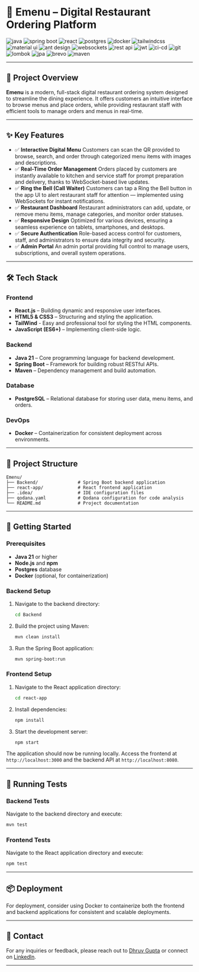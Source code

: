 # 🧾 Emenu – Digital Restaurant Ordering Platform

<p> 
    <img src="https://img.shields.io/badge/Java-ED8B00?style=for-the-badge&logo=java&logoColor=white" alt="java"/> 
    <img src="https://img.shields.io/badge/SpringBoot-6DB33F?style=for-the-badge&logo=springboot&logoColor=white" alt="spring boot"/>
    <img src="https://img.shields.io/badge/React-20232A?style=for-the-badge&logo=react&logoColor=61DAFB" alt="react"/> 
    <img src="https://img.shields.io/badge/PostgreSQL-316192?style=for-the-badge&logo=postgresql&logoColor=white" alt="postgres"/>
    <img src="https://img.shields.io/badge/Docker-2496ED?style=for-the-badge&logo=docker&logoColor=white" alt="docker"/>
    <img src="https://img.shields.io/badge/TailwindCSS-06B6D4?style=for-the-badge&logo=tailwindcss&logoColor=white" alt="tailwindcss"/> 
    <img src="https://img.shields.io/badge/Material%20UI-007FFF?style=for-the-badge&logo=mui&logoColor=white" alt="material ui"/> 
    <img src="https://img.shields.io/badge/Ant%20Design-0170FE?style=for-the-badge&logo=antdesign&logoColor=white " alt="ant design"/> 
    <img src="https://img.shields.io/badge/WebSockets-0078D4?style=for-the-badge&logo=websocket&logoColor=white" alt="websockets"/> 
    <img src="https://img.shields.io/badge/REST%20API-02569B?style=for-the-badge&logo=api&logoColor=white" alt="rest api"/> 
    <img src="https://img.shields.io/badge/JWT-000000?style=for-the-badge&logo=jsonwebtokens&logoColor=white" alt="jwt"/> 
    <img src="https://img.shields.io/badge/CICD-005571?style=for-the-badge&logo=githubactions&logoColor=white" alt="ci-cd"/> 
    <img src="https://img.shields.io/badge/Git-F05032?style=for-the-badge&logo=git&logoColor=white" alt="git"/> 
    <img src="https://img.shields.io/badge/Lombok-4B8BBE?style=for-the-badge&logo=java&logoColor=white" alt="lombok"/> 
    <img src="https://img.shields.io/badge/Spring%20Data%20JPA-59666C?style=for-the-badge&logo=hibernate&logoColor=white" alt="jpa"/>
    <img src="https://img.shields.io/badge/Brevo%20(Sendinblue)-0078D4?style=for-the-badge&logo=sendinblue&logoColor=white" alt="brevo"/> 
    <img src="https://img.shields.io/badge/Maven-C71A36?style=for-the-badge&logo=apachemaven&logoColor=white" alt="maven"/> 
</p>

---

## 🚀 Project Overview

**Emenu** is a modern, full-stack digital restaurant ordering system designed to streamline the dining experience. It offers customers an intuitive interface to browse menus and place orders, while providing restaurant staff with efficient tools to manage orders and menus in real-time.

---

## ✨ Key Features

* ✅ **Interactive Digital Menu**
  Customers can scan the QR provided to browse, search, and order through categorized menu items with images and descriptions.
* ✅ **Real-Time Order Management**
  Orders placed by customers are instantly available to kitchen and service staff for prompt preparation and delivery, thanks to WebSocket-based live updates.
* ✅ **Ring the Bell (Call Waiter)**
  Customers can tap a Ring the Bell button in the app UI to alert restaurant staff for attention — implemented using WebSockets for instant notifications.
* ✅ **Restaurant Dashboard**
  Restaurant administrators can add, update, or remove menu items, manage categories, and monitor order statuses.
* ✅ **Responsive Design**
  Optimized for various devices, ensuring a seamless experience on tablets, smartphones, and desktops.
* ✅ **Secure Authentication**
  Role-based access control for customers, staff, and administrators to ensure data integrity and security.
* ✅ **Admin Portal**
  An admin portal providing full control to manage users, subscriptions, and overall system operations.

---

## 🛠️ Tech Stack

### Frontend

* **React.js** – Building dynamic and responsive user interfaces.
* **HTML5 & CSS3** – Structuring and styling the application.
* **TailWind** - Easy and professional tool for styling the HTML components.
* **JavaScript (ES6+)** – Implementing client-side logic.

### Backend

* **Java 21** – Core programming language for backend development.
* **Spring Boot** – Framework for building robust RESTful APIs.
* **Maven** – Dependency management and build automation.

### Database

* **PostgreSQL** – Relational database for storing user data, menu items, and orders.

### DevOps

* **Docker** – Containerization for consistent deployment across environments.

---

## 📁 Project Structure

```
Emenu/
├── Backend/               # Spring Boot backend application
├── react-app/             # React frontend application
├── .idea/                 # IDE configuration files
├── qodana.yaml            # Qodana configuration for code analysis
└── README.md              # Project documentation
```

---

## 🚀 Getting Started

### Prerequisites

* **Java 21** or higher
* **Node.js** and **npm**
* **Postgres** database
* **Docker** (optional, for containerization)

### Backend Setup

1. Navigate to the backend directory:

   ```bash
   cd Backend
   ```

2. Build the project using Maven:

   ```bash
   mvn clean install
   ```

3. Run the Spring Boot application:

   ```bash
   mvn spring-boot:run
   ```

### Frontend Setup

1. Navigate to the React application directory:

   ```bash
   cd react-app
   ```

2. Install dependencies:

   ```bash
   npm install
   ```

3. Start the development server:

   ```bash
   npm start
   ```

The application should now be running locally. Access the frontend at `http://localhost:3000` and the backend API at `http://localhost:8080`.

---

## 🧪 Running Tests

### Backend Tests

Navigate to the backend directory and execute:

```bash
mvn test
```

### Frontend Tests

Navigate to the React application directory and execute:

```bash
npm test
```

---

## 📦 Deployment

For deployment, consider using Docker to containerize both the frontend and backend applications for consistent and scalable deployments.

---

## 📧 Contact

For any inquiries or feedback, please reach out to [Dhruv Gupta](mailto:dhruvgupta130@gmail.com) or connect on [LinkedIn](https://www.linkedin.com/in/dhruvgupta130).

---